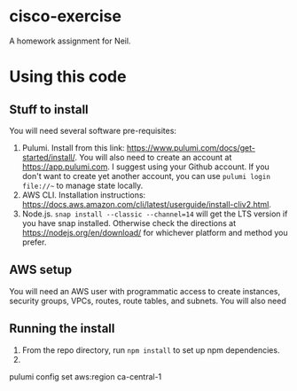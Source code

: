 # cisco-exercise
A homework assignment for Neil.

# Using this code

## Stuff to install

You will need several software pre-requisites:

1. Pulumi. Install from this link: https://www.pulumi.com/docs/get-started/install/. You will also need to create an account at https://app.pulumi.com. I suggest using your Github account. If you don't want to create yet another account, you can use `pulumi login file://~` to manage state locally.
2. AWS CLI. Installation instructions: https://docs.aws.amazon.com/cli/latest/userguide/install-cliv2.html.
3. Node.js. `snap install --classic --channel=14` will get the LTS version if you have snap installed. Otherwise check the directions at https://nodejs.org/en/download/ for whichever platform and method you prefer.

## AWS setup

You will need an AWS user with programmatic access to create instances, security groups, VPCs, routes, route tables, and subnets. You will also need 
## Running the install

1. From the repo directory, run `npm install` to set up npm dependencies.
2. 

pulumi config set aws:region ca-central-1
